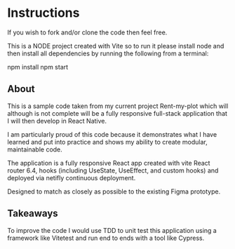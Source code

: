 
# Instructions

If you wish to fork and/or clone the code then feel free. 

This is a NODE project created with Vite so to run it please install node and then install all dependencies by running the following from a terminal:

npm install
npm start

## About

This is a sample code taken from my current project Rent-my-plot which will although is not complete will be a fully responsive full-stack application that I will then develop in React Native. 

I am particularly proud of this code because it demonstrates what I have learned and put into practice and shows my ability to create modular, maintainable code.

The application is a fully responsive React app created with vite React router 6.4, hooks (including UseState, UseEffect, and custom hooks) and deployed via netifly continuous deployment.

Designed to match as closely as possible to the existing Figma prototype.

## Takeaways

To improve the code I would use TDD to unit test this application using a framework like Vitetest and run end to ends with a tool like Cypress. 




